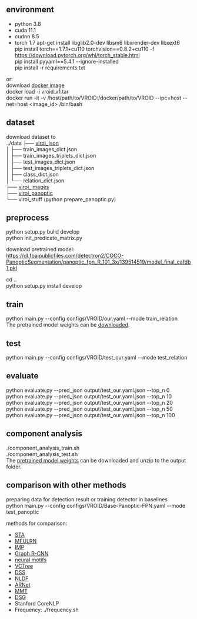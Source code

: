 ## environment
- python 3.8
- cuda 11.1
- cudnn 8.5
- torch 1.7
apt-get install libglib2.0-dev libsm6 libxrender-dev libxext6  
pip install torch==1.7.1+cu110 torchvision==0.8.2+cu110 -f https://download.pytorch.org/whl/torch_stable.html  
pip install pyyaml==5.4.1 --ignore-installed  
pip install -r requirements.txt  
 
or:  
download [docker image]()  
docker load -i vroid_v1.tar  
docker run -it -v /host/path/to/VROID:/docker/path/to/VROID --ipc=host --net=host <image_id> /bin/bash  

## dataset
download dataset to  
../data
├── [viroi_json](https://drive.google.com/file/d/1PwntYlHar803vArwLV9Ba2KaRl9BT7ee/view?usp=sharing )  
│   ├── train_images_dict.json  
│   ├── train_images_triplets_dict.json  
│   ├── test_images_dict.json  
│   ├── test_images_triplets_dict.json  
│   ├── class_dict.json  
│   └── relation_dict.json  
├── [viroi_images](https://drive.google.com/file/d/1yRyduTD58_lL1GI4oGoUdhpi3gnjzvgO/view?usp=sharing )  
├── [viroi_panoptic](https://drive.google.com/file/d/1nxvSLhNkk7Vc2HEEXquG51tESwEHK07T/view?usp=sharing )  
└── viroi_stuff (python prepare_panoptic.py)  

## preprocess
python setup.py bulid develop    
python init_predicate_matrix.py  

download pretrained model: https://dl.fbaipublicfiles.com/detectron2/COCO-PanopticSegmentation/panoptic_fpn_R_101_3x/139514519/model_final_cafdb1.pkl  

cd ..  
python setup.py install develop  

## train
python main.py --config configs/VROID/our.yaml --mode train_relation  
The pretrained model weights can be [downloaded](https://drive.google.com/file/d/1-QOTkAUbfFzilNWHoXL6BOonOMtmxjML/view?usp=sharing).  

## test
python main.py --config configs/VROID/test_our.yaml --mode test_relation  

## evaluate
python evaluate.py --pred_json output/test_our.yaml.json  --top_n 0  
python evaluate.py --pred_json output/test_our.yaml.json  --top_n 10  
python evaluate.py --pred_json output/test_our.yaml.json  --top_n 20  
python evaluate.py --pred_json output/test_our.yaml.json  --top_n 50  
python evaluate.py --pred_json output/test_our.yaml.json  --top_n 100  

## component analysis
./component_analysis_train.sh  
./component_analysis_test.sh  
The [pretrained model weights](https://1drv.ms/u/s!AqIJSYD5gt-YjV1jEVu0nMn3b0Ym?e=jfic91) can be downloaded and unzip to the output folder.  

## comparison with other methods
preparing data for detection result or training detector in baselines  
python main.py --config configs/VROID/Base-Panoptic-FPN.yaml --mode test_panoptic  

methods for comparison:  
- [STA](https://github.com/yangxuntu/vtranse.git)
- [MFULRN](https://github.com/pranoyr/visual-relationship-detection.git)
- [IMP](https://github.com/danfeiX/scene-graph-TF-release.git)
- [Graph R-CNN](https://github.com/jwyang/graph-rcnn.pytorch)
- [neural motifs](https://github.com/rowanz/neural-motifs.git)
- [VCTree](https://github.com/KaihuaTang/Scene-Graph-Benchmark.pytorch.git)
- [DSS](https://github.com/Andrew-Qibin/DSS.git)
- [NLDF](https://github.com/zhimingluo/NLDF.git)
- [ARNet](https://github.com/chenxinpeng/ARNet.git)
- [MMT](https://github.com/aimagelab/meshed-memory-transformer.git)
- [DSG](https://github.com/shikorab/DSG.git)
- Stanford CoreNLP
- Frequency: ./frequency.sh
